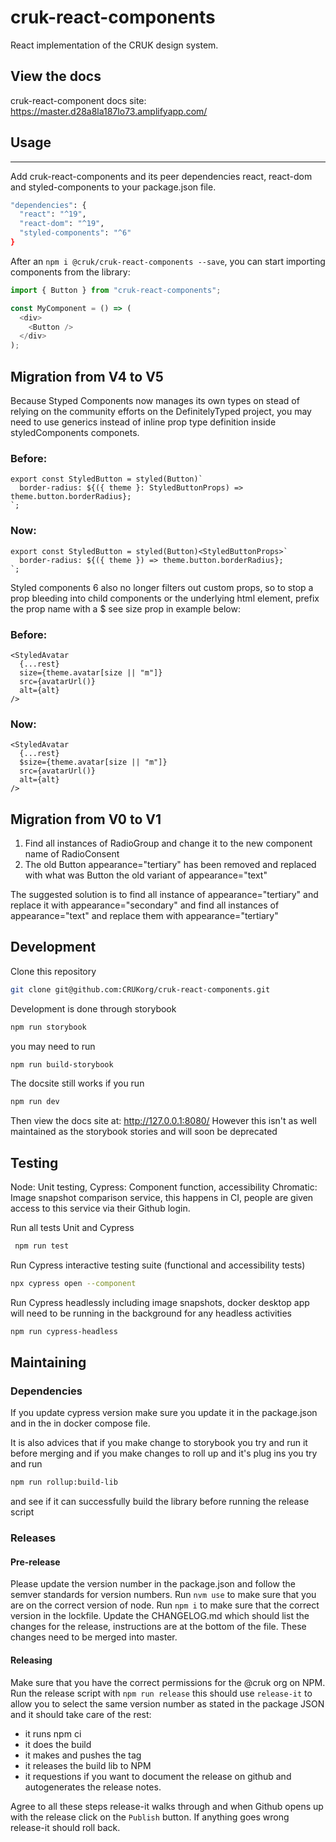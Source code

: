 # cruk-react-components

React implementation of the CRUK design system.

## View the docs

cruk-react-component docs site: https://master.d28a8la187lo73.amplifyapp.com/

## Usage

---

Add cruk-react-components and its peer dependencies react, react-dom and styled-components to your package.json file.

```sh
"dependencies": {
  "react": "^19",
  "react-dom": "^19",
  "styled-components": "^6"
}
```

After an `npm i @cruk/cruk-react-components --save`, you can start importing components from the library:

```js
import { Button } from "cruk-react-components";

const MyComponent = () => (
  <div>
    <Button />
  </div>
);
```

## Migration from V4 to V5

Because Styped Components now manages its own types on stead of relying on the community efforts on the DefinitelyTyped project, you may need to use generics instead of inline prop type definition inside styledComponents componets.

### Before:

```tsx
export const StyledButton = styled(Button)`
  border-radius: ${({ theme }: StyledButtonProps) => theme.button.borderRadius};
`;
```

### Now:

```tsx
export const StyledButton = styled(Button)<StyledButtonProps>`
  border-radius: ${({ theme }) => theme.button.borderRadius};
`;
```

Styled components 6 also no longer filters out custom props, so to stop a prop bleeding into child components or the underlying html element, prefix the prop name with a $ see size prop in example below:

### Before:

```tsx
<StyledAvatar
  {...rest}
  size={theme.avatar[size || "m"]}
  src={avatarUrl()}
  alt={alt}
/>
```

### Now:

```tsx
<StyledAvatar
  {...rest}
  $size={theme.avatar[size || "m"]}
  src={avatarUrl()}
  alt={alt}
/>
```

## Migration from V0 to V1

1.  Find all instances of RadioGroup and change it to the new component name of RadioConsent
2.  The old Button appearance="tertiary" has been removed and replaced with what was Button the old variant of appearance="text"

The suggested solution is to find all instance of appearance="tertiary" and replace it with appearance="secondary" and find all instances of appearance="text" and replace them with appearance="tertiary"

## Development

Clone this repository

```sh
git clone git@github.com:CRUKorg/cruk-react-components.git
```

Development is done through storybook

```sh
npm run storybook
```

you may need to run

```sh
npm run build-storybook
```

The docsite still works if you run

```sh
npm run dev
```

Then view the docs site at: http://127.0.0.1:8080/
However this isn't as well maintained as the storybook stories and will soon be deprecated

## Testing

Node: Unit testing,
Cypress: Component function, accessibility
Chromatic: Image snapshot comparison service, this happens in CI, people are given access to this service via their Github login.

Run all tests Unit and Cypress

```sh
 npm run test
```

Run Cypress interactive testing suite (functional and accessibility tests)

```sh
npx cypress open --component
```

Run Cypress headlessly including image snapshots, docker desktop app will need to be running in the background for any headless activities

```sh
npm run cypress-headless
```

## Maintaining

### Dependencies

If you update cypress version make sure you update it in the package.json and in the in docker compose file.

It is also advices that if you make change to storybook you try and run it before merging and if you make changes to roll up and it's plug ins you try and run

```bash
npm run rollup:build-lib
```

and see if it can successfully build the library before running the release script

### Releases

#### Pre-release

Please update the version number in the package.json and follow the semver standards for version numbers.
Run `nvm use` to make sure that you are on the correct version of node.
Run `npm i` to make sure that the correct version in the lockfile.
Update the CHANGELOG.md which should list the changes for the release, instructions are at the bottom of the file.
These changes need to be merged into master.

#### Releasing

Make sure that you have the correct permissions for the @cruk org on NPM.
Run the release script with `npm run release` this should use `release-it` to allow you to select the same version number as stated in the package JSON and it should take care of the rest:

- it runs npm ci
- it does the build
- it makes and pushes the tag
- it releases the build lib to NPM
- it requestions if you want to document the release on github and autogenerates the release notes.

Agree to all these steps release-it walks through and when Github opens up with the release click on the `Publish` button. If anything goes wrong release-it should roll back.
